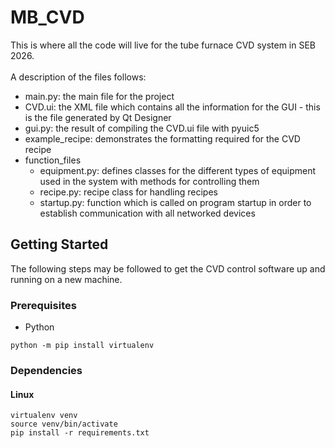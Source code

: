 # MB_CVD
This is where all the code will live for the tube furnace CVD system in SEB 2026.\
\
A description of the files follows:
* main.py: the main file for the project
* CVD.ui: the XML file which contains all the information for the GUI - this is the file generated by Qt Designer
* gui.py: the result of compiling the CVD.ui file with pyuic5
* example_recipe: demonstrates the formatting required for the CVD recipe
* function_files
  * equipment.py: defines classes for the different types of equipment used in the system with methods for controlling them
  * recipe.py: recipe class for handling recipes
  * startup.py: function which is called on program startup in order to establish communication with all networked devices

## Getting Started

The following steps may be followed to get the CVD control software up and running on a new machine.

### Prerequisites

* Python

```
python -m pip install virtualenv
```

### Dependencies

#### Linux

```
virtualenv venv
source venv/bin/activate
pip install -r requirements.txt
```
